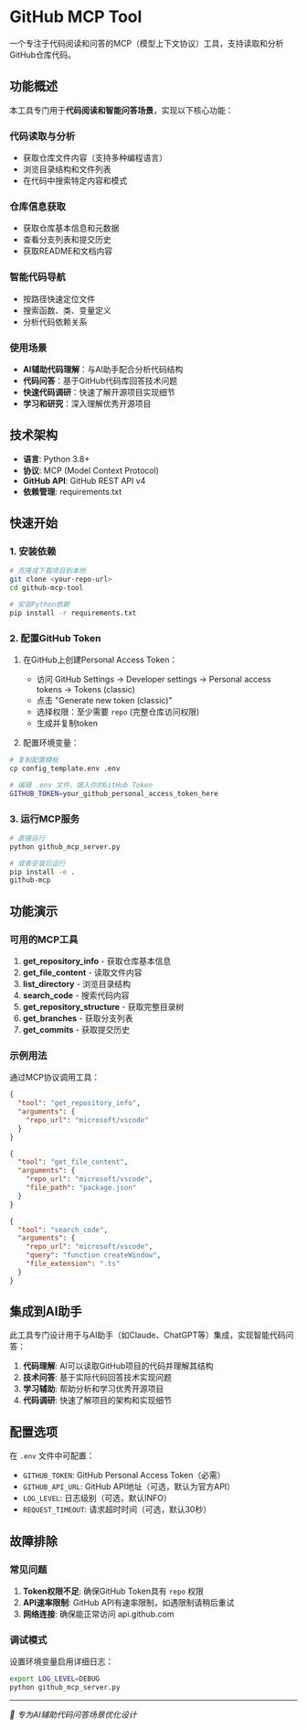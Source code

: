 # GitHub MCP Tool

一个专注于代码阅读和问答的MCP（模型上下文协议）工具，支持读取和分析GitHub仓库代码。

## 功能概述

本工具专门用于**代码阅读和智能问答场景**，实现以下核心功能：

### 代码读取与分析
- 获取仓库文件内容（支持多种编程语言）
- 浏览目录结构和文件列表
- 在代码中搜索特定内容和模式

### 仓库信息获取
- 获取仓库基本信息和元数据
- 查看分支列表和提交历史
- 获取README和文档内容

### 智能代码导航
- 按路径快速定位文件
- 搜索函数、类、变量定义
- 分析代码依赖关系

### 使用场景
- **AI辅助代码理解**：与AI助手配合分析代码结构
- **代码问答**：基于GitHub代码库回答技术问题  
- **快速代码调研**：快速了解开源项目实现细节
- **学习和研究**：深入理解优秀开源项目

## 技术架构

- **语言**: Python 3.8+
- **协议**: MCP (Model Context Protocol)
- **GitHub API**: GitHub REST API v4
- **依赖管理**: requirements.txt

## 快速开始

### 1. 安装依赖

```bash
# 克隆或下载项目到本地
git clone <your-repo-url>
cd github-mcp-tool

# 安装Python依赖
pip install -r requirements.txt
```

### 2. 配置GitHub Token

1. 在GitHub上创建Personal Access Token：
   - 访问 GitHub Settings → Developer settings → Personal access tokens → Tokens (classic)
   - 点击 "Generate new token (classic)"
   - 选择权限：至少需要 `repo` (完整仓库访问权限)
   - 生成并复制token

2. 配置环境变量：
```bash
# 复制配置模板
cp config_template.env .env

# 编辑 .env 文件，填入你的GitHub Token
GITHUB_TOKEN=your_github_personal_access_token_here
```

### 3. 运行MCP服务

```bash
# 直接运行
python github_mcp_server.py

# 或者安装后运行
pip install -e .
github-mcp
```

## 功能演示

### 可用的MCP工具

1. **get_repository_info** - 获取仓库基本信息
2. **get_file_content** - 读取文件内容  
3. **list_directory** - 浏览目录结构
4. **search_code** - 搜索代码内容
5. **get_repository_structure** - 获取完整目录树
6. **get_branches** - 获取分支列表
7. **get_commits** - 获取提交历史

### 示例用法

通过MCP协议调用工具：

```json
{
  "tool": "get_repository_info",
  "arguments": {
    "repo_url": "microsoft/vscode"
  }
}
```

```json
{
  "tool": "get_file_content", 
  "arguments": {
    "repo_url": "microsoft/vscode",
    "file_path": "package.json"
  }
}
```

```json
{
  "tool": "search_code",
  "arguments": {
    "repo_url": "microsoft/vscode",
    "query": "function createWindow",
    "file_extension": ".ts"
  }
}
```

## 集成到AI助手

此工具专门设计用于与AI助手（如Claude、ChatGPT等）集成，实现智能代码问答：

1. **代码理解**: AI可以读取GitHub项目的代码并理解其结构
2. **技术问答**: 基于实际代码回答技术实现问题
3. **学习辅助**: 帮助分析和学习优秀开源项目
4. **代码调研**: 快速了解项目的架构和实现细节

## 配置选项

在 `.env` 文件中可配置：

- `GITHUB_TOKEN`: GitHub Personal Access Token（必需）
- `GITHUB_API_URL`: GitHub API地址（可选，默认为官方API）
- `LOG_LEVEL`: 日志级别（可选，默认INFO）
- `REQUEST_TIMEOUT`: 请求超时时间（可选，默认30秒）

## 故障排除

### 常见问题

1. **Token权限不足**: 确保GitHub Token具有 `repo` 权限
2. **API速率限制**: GitHub API有速率限制，如遇限制请稍后重试
3. **网络连接**: 确保能正常访问 api.github.com

### 调试模式

设置环境变量启用详细日志：
```bash
export LOG_LEVEL=DEBUG
python github_mcp_server.py
```

---

*🎯 专为AI辅助代码问答场景优化设计* 